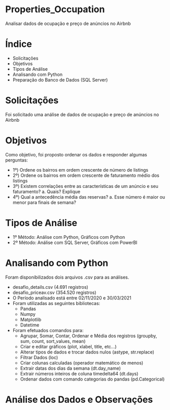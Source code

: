 # Properties_Occupation
Analisar dados de ocupação e preço de anúncios no Airbnb

# Índice
- Solicitações
- Objetivos
- Tipos de Análise
- Analisando com Python
- Preparação do Banco de Dados (SQL Server)


# Solicitações
Foi solicitado uma análise de dados de ocupação e preço de anúncios no Airbnb

# Objetivos
Como objetivo, foi proposto ordenar os dados e responder algumas perguntas:
- 1º)  Ordene os bairros em ordem crescente de número de listings
- 2º)  Ordene os bairros em ordem crescente de faturamento médio dos listings
- 3º)  Existem correlações entre as características de um anúncio e seu faturamento?
      a. Quais? Explique
- 4º)  Qual a antecedência média das reservas?
      a. Esse número é maior ou menor para finais de semana?     

# Tipos de Análise
- 1º Método:  Análise com Python, Gráficos com Python
- 2º Método:  Análise com SQL Server, Gráficos com PowerBI

# Analisando com Python
Foram disponibilizados dois arquivos .csv para as análises.
- desafio_details.csv (4.691 registros)
- desafio_priceav.csv (354.520 registros)
- O Período analisado está entre 02/11/2020 e 30/03/2021
- Foram utilizadas as seguintes bibliotecas:
    - Pandas
    - Numpy
    - Matplotlib
    - Datetime
 - Foram efetuados comandos para:
    -  Agrupar, Somar, Contar, Ordenar e Média dos registros (groupby, sum, count, sort_values, mean)
    -  Criar e editar gráficos (plot, xlabel, title, etc...)
    -  Alterar tipos de dados e trocar dados nulos (astype, str.replace) 
    -  Filtrar Dados (loc)
    -  Criar colunas calculadas (operador matemático de menos)
    -  Extrair datas dos dias da semana (dt.day_name)
    -  Extrair números inteiros de coluna timedelta64 (dt.days)
    -  Ordenar dados com comando categorias do pandas (pd.Categorical)

# Análise dos Dados e Observações

 




